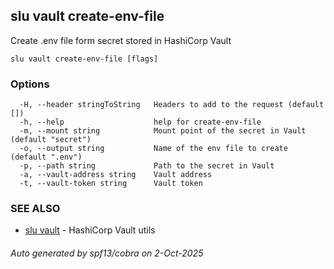 ## slu vault create-env-file

Create .env file form secret stored in HashiCorp Vault

```
slu vault create-env-file [flags]
```

### Options

```
  -H, --header stringToString   Headers to add to the request (default [])
  -h, --help                    help for create-env-file
  -m, --mount string            Mount point of the secret in Vault (default "secret")
  -o, --output string           Name of the env file to create (default ".env")
  -p, --path string             Path to the secret in Vault
  -a, --vault-address string    Vault address
  -t, --vault-token string      Vault token
```

### SEE ALSO

* [slu vault](slu_vault.md)	 - HashiCorp Vault utils

###### Auto generated by spf13/cobra on 2-Oct-2025
